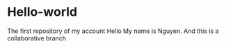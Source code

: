 # Hello-world
The first repository of my account
Hello My name is Nguyen. And this is a collaborative branch
